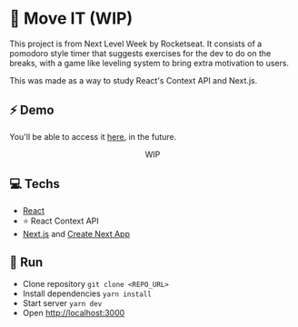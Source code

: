 # 🎾 Move IT (WIP)

This project is from Next Level Week by Rocketseat. It consists of a pomodoro style timer that suggests exercises for the dev to do on the breaks, with a game like leveling system to bring extra motivation to users.

This was made as a way to study React's Context API and Next.js.

## ⚡ Demo
You'll be able to access it [here](), in the future.
<p style="text-align: center;">
  WIP
</p>

## 💻 Techs

- [React](https://reactjs.org/)
- ⭐ React Context API
- [Next.js](https://nextjs.org/) and [Create Next App](https://create-next-app.js.org/)

## 🚀 Run

- Clone repository `git clone <REPO_URL>`
- Install dependencies `yarn install`
- Start server `yarn dev`
- Open [http://localhost:3000](http://localhost:3000)
